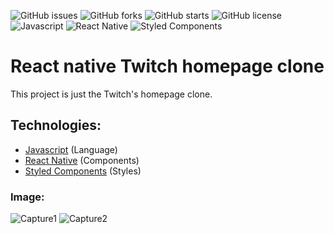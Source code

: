 ![GitHub issues](https://img.shields.io/github/issues/programador404/react_native_twitch_homepage_clone)
![GitHub forks](https://img.shields.io/github/forks/programador404/react_native_twitch_homepage_clone)
![GitHub starts](https://img.shields.io/github/stars/programador404/react_native_twitch_homepage_clone)
![GitHub license](https://img.shields.io/github/license/programador404/react_native_twitch_homepage_clone)
![Javascript](https://img.shields.io/badge/Javascript-Language-yellow)
![React Native](https://img.shields.io/badge/ReactNative-components-red)
![Styled Components](https://img.shields.io/badge/StyledComponents-Styles-blue)

# React native Twitch homepage clone
This project is just the Twitch's homepage clone.

## Technologies:
- [Javascript](https://developer.mozilla.org/pt-BR/docs/Web/JavaScript) (Language)
- [React Native](https://reactnative.dev/) (Components)
- [Styled Components](https://styled-components.com/) (Styles)

### Image:
![Capture1](https://user-images.githubusercontent.com/48457700/97953865-8c316980-1d80-11eb-9743-38eb8f21ce50.JPG)
![Capture2](https://user-images.githubusercontent.com/48457700/97953658-ef6ecc00-1d7f-11eb-8ed1-421b6a3a72f9.JPG)
